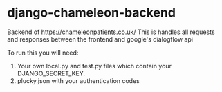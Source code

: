 # django-chameleon-backend
Backend of https://chameleonpatients.co.uk/ 
This is handles all requests and responses between the frontend and google's dialogflow api

To run this you will need:
1) Your own local.py and test.py files which contain your DJANGO_SECRET_KEY. 
2) plucky.json with your authentication codes
